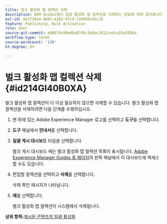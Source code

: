 ```yaml
---
title: 벌크 활성화 맵 컬렉션 삭제
description: AEM Guides에서 일괄 활성화 맵 컬렉션을 삭제하는 방법에 대해 알아봅니다.
exl-id: 8e1f30e4-4b83-4282-97c9-7e6960c6ec19
feature: Publishing, Bulk Activation
role: User
source-git-commit: a00674a98e4ba87dbc5ddac3412cedca15a205bd
workflow-type: tm+mt
source-wordcount: '139'
ht-degree: 0%

---
```


# 벌크 활성화 맵 컬렉션 삭제 {#id214GI40B0XA}

벌크 활성화 맵 컬렉션이 더 이상 필요하지 않으면 삭제할 수 있습니다. 벌크 활성화 맵 컬렉션을 삭제하려면 다음 단계를 수행하십시오.

1. 맨 위에 있는 Adobe Experience Manager 로고를 선택하고 **도구**&#x200B;를 선택합니다.

1. **도구** 패널에서 **안내서**&#x200B;를 선택합니다.

1. **일괄 게시 대시보드** 타일을 선택합니다.

   벌크 게시 대시보드 에는 벌크 활성화 맵 컬렉션 목록이 표시됩니다. [Adobe Experience Manager Guides 홈 페이지](intro-home-page.md)의 왼쪽 패널에서 이 대시보드에 액세스할 수도 있습니다.


1. 편집할 컬렉션을 선택하고 **삭제**&#x200B;를 선택합니다.

   삭제 확인 메시지가 나타납니다.

1. **예**&#x200B;를 선택합니다.

   벌크 활성화 맵 컬렉션이 시스템에서 삭제됩니다.


**상위 항목:**&#x200B;[&#x200B;게시된 콘텐츠의 일괄 활성화](conf-bulk-activation.md)
